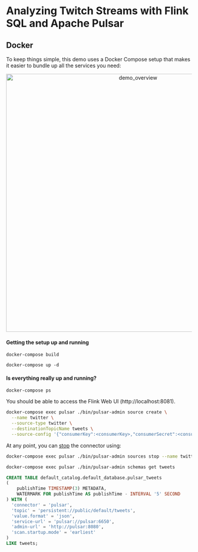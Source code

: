# Analyzing Twitch Streams with Flink SQL and Apache Pulsar

## Docker

To keep things simple, this demo uses a Docker Compose setup that makes it easier to bundle up all the services you need:

<p align="center">
<img width="700" alt="demo_overview" src="https://user-images.githubusercontent.com/23521087/90702325-3c67f980-e28b-11ea-8496-9f237ceeae8b.png">
</p>

#### Getting the setup up and running

`docker-compose build`

`docker-compose up -d`

#### Is everything really up and running?

`docker-compose ps`

You should be able to access the Flink Web UI (http://localhost:8081).


```bash
docker-compose exec pulsar ./bin/pulsar-admin source create \
  --name twitter \
  --source-type twitter \
  --destinationTopicName tweets \
  --source-config '{"consumerKey":<consumerKey>,"consumerSecret":<consumerSecret>,"token":<token>,"tokenSecret":<tokenSecret>, "terms":"gardening"}'
```

At any point, you can [stop](https://pulsar.apache.org/docs/en/io-use/#stop-a-connector) the connector using:

```bash
docker-compose exec pulsar ./bin/pulsar-admin sources stop --name twitter
```

```bash
docker-compose exec pulsar ./bin/pulsar-admin schemas get tweets
```

```sql
CREATE TABLE default_catalog.default_database.pulsar_tweets 
(
	publishTime TIMESTAMP(3) METADATA,
	WATERMARK FOR publishTime AS publishTime - INTERVAL '5' SECOND
) WITH (
  'connector' = 'pulsar',
  'topic' = 'persistent://public/default/tweets',
  'value.format' = 'json',
  'service-url' = 'pulsar://pulsar:6650',
  'admin-url' = 'http://pulsar:8080',
  'scan.startup.mode' = 'earliest'
)
LIKE tweets;
```